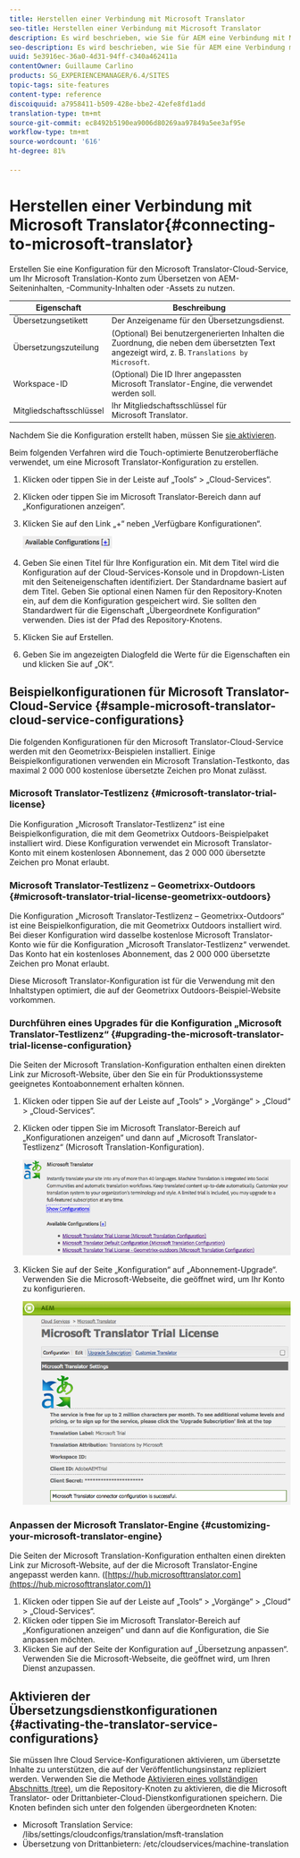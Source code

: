 ```yaml
---
title: Herstellen einer Verbindung mit Microsoft Translator
seo-title: Herstellen einer Verbindung mit Microsoft Translator
description: Es wird beschrieben, wie Sie für AEM eine Verbindung mit Microsoft Translator herstellen.
seo-description: Es wird beschrieben, wie Sie für AEM eine Verbindung mit Microsoft Translator herstellen.
uuid: 5e3916ec-36a0-4d31-94ff-c340a462411a
contentOwner: Guillaume Carlino
products: SG_EXPERIENCEMANAGER/6.4/SITES
topic-tags: site-features
content-type: reference
discoiquuid: a7958411-b509-428e-bbe2-42efe8fd1add
translation-type: tm+mt
source-git-commit: ec8492b5190ea9006d80269aa97849a5ee3af95e
workflow-type: tm+mt
source-wordcount: '616'
ht-degree: 81%

---
```



# Herstellen einer Verbindung mit Microsoft Translator{#connecting-to-microsoft-translator}

Erstellen Sie eine Konfiguration für den Microsoft Translator-Cloud-Service, um Ihr Microsoft Translation-Konto zum Übersetzen von AEM-Seiteninhalten, -Community-Inhalten oder -Assets zu nutzen.

| Eigenschaft | Beschreibung |
|---|---|
| Übersetzungsetikett | Der Anzeigename für den Übersetzungsdienst. |
| Übersetzungszuteilung | (Optional) Bei benutzergenerierten Inhalten die Zuordnung, die neben dem übersetzten Text angezeigt wird, z. B. `Translations by Microsoft`. |
| Workspace-ID | (Optional) Die ID Ihrer angepassten Microsoft Translator-Engine, die verwendet werden soll. |
| Mitgliedschaftsschlüssel | Ihr Mitgliedschaftsschlüssel für Microsoft Translator. |

Nachdem Sie die Konfiguration erstellt haben, müssen Sie [sie aktivieren](/help/sites-administering/tc-msconf.md#activating-the-translator-service-configurations).

Beim folgenden Verfahren wird die Touch-optimierte Benutzeroberfläche verwendet, um eine Microsoft Translator-Konfiguration zu erstellen.

1. Klicken oder tippen Sie in der Leiste auf „Tools“ > „Cloud-Services“.
1. Klicken oder tippen Sie im Microsoft Translator-Bereich dann auf „Konfigurationen anzeigen“.
1. Klicken Sie auf den Link „+“ neben „Verfügbare Konfigurationen“.

   ![chlimage_1-382](assets/chlimage_1-382.png)

1. Geben Sie einen Titel für Ihre Konfiguration ein. Mit dem Titel wird die Konfiguration auf der Cloud-Services-Konsole und in Dropdown-Listen mit den Seiteneigenschaften identifiziert. Der Standardname basiert auf dem Titel. Geben Sie optional einen Namen für den Repository-Knoten ein, auf dem die Konfiguration gespeichert wird. Sie sollten den Standardwert für die Eigenschaft „Übergeordnete Konfiguration“ verwenden. Dies ist der Pfad des Repository-Knotens.
1. Klicken Sie auf Erstellen.
1. Geben Sie im angezeigten Dialogfeld die Werte für die Eigenschaften ein und klicken Sie auf „OK“.

## Beispielkonfigurationen für Microsoft Translator-Cloud-Service {#sample-microsoft-translator-cloud-service-configurations}

Die folgenden Konfigurationen für den Microsoft Translator-Cloud-Service werden mit den Geometrixx-Beispielen installiert. Einige Beispielkonfigurationen verwenden ein Microsoft Translation-Testkonto, das maximal 2 000 000 kostenlose übersetzte Zeichen pro Monat zulässt.

### Microsoft Translator-Testlizenz {#microsoft-translator-trial-license}

Die Konfiguration „Microsoft Translator-Testlizenz“ ist eine Beispielkonfiguration, die mit dem Geometrixx Outdoors-Beispielpaket installiert wird. Diese Konfiguration verwendet ein Microsoft Translator-Konto mit einem kostenlosen Abonnement, das 2 000 000 übersetzte Zeichen pro Monat erlaubt.

### Microsoft Translator-Testlizenz – Geometrixx-Outdoors {#microsoft-translator-trial-license-geometrixx-outdoors}

Die Konfiguration „Microsoft Translator-Testlizenz – Geometrixx-Outdoors“ ist eine Beispielkonfiguration, die mit Geometrixx Outdoors installiert wird. Bei dieser Konfiguration wird dasselbe kostenlose Microsoft Translator-Konto wie für die Konfiguration „Microsoft Translator-Testlizenz“ verwendet. Das Konto hat ein kostenloses Abonnement, das 2 000 000 übersetzte Zeichen pro Monat erlaubt.

Diese Microsoft Translator-Konfiguration ist für die Verwendung mit den Inhaltstypen optimiert, die auf der Geometrixx Outdoors-Beispiel-Website vorkommen.

### Durchführen eines Upgrades für die Konfiguration „Microsoft Translator-Testlizenz“  {#upgrading-the-microsoft-translator-trial-license-configuration}

Die Seiten der Microsoft Translation-Konfiguration enthalten einen direkten Link zur Microsoft-Website, über den Sie ein für Produktionssysteme geeignetes Kontoabonnement erhalten können.

1. Klicken oder tippen Sie auf der Leiste auf „Tools“ > „Vorgänge“ > „Cloud“ > „Cloud-Services“.
1. Klicken oder tippen Sie im Microsoft Translator-Bereich auf „Konfigurationen anzeigen“ und dann auf „Microsoft Translator-Testlizenz“ (Microsoft Translation-Konfiguration).

   ![chlimage_1-383](assets/chlimage_1-383.png)

1. Klicken Sie auf der Seite „Konfiguration“ auf „Abonnement-Upgrade“. Verwenden Sie die Microsoft-Webseite, die geöffnet wird, um Ihr Konto zu konfigurieren.

   ![chlimage_1-384](assets/chlimage_1-384.png)

### Anpassen der Microsoft Translator-Engine {#customizing-your-microsoft-translator-engine}

Die Seiten der Microsoft Translation-Konfiguration enthalten einen direkten Link zur Microsoft-Website, auf der die Microsoft Translator-Engine angepasst werden kann. ([https://hub.microsofttranslator.com](https://hub.microsofttranslator.com/))

1. Klicken oder tippen Sie auf der Leiste auf „Tools“ > „Vorgänge“ > „Cloud“ > „Cloud-Services“.
1. Klicken oder tippen Sie im Microsoft Translator-Bereich auf „Konfigurationen anzeigen“ und dann auf die Konfiguration, die Sie anpassen möchten.
1. Klicken Sie auf der Seite der Konfiguration auf „Übersetzung anpassen“. Verwenden Sie die Microsoft-Webseite, die geöffnet wird, um Ihren Dienst anzupassen.

## Aktivieren der Übersetzungsdienstkonfigurationen  {#activating-the-translator-service-configurations}

Sie müssen Ihre Cloud Service-Konfigurationen aktivieren, um übersetzte Inhalte zu unterstützen, die auf der Veröffentlichungsinstanz repliziert werden. Verwenden Sie die Methode [Aktivieren eines vollständigen Abschnitts (tree)](/help/sites-authoring/publishing-pages.md#publishing-and-unpublishing-a-tree), um die Repository-Knoten zu aktivieren, die die Microsoft Translator- oder Drittanbieter-Cloud-Dienstkonfigurationen speichern. Die Knoten befinden sich unter den folgenden übergeordneten Knoten:

* Microsoft Translation Service: /libs/settings/cloudconfigs/translation/msft-translation
* Übersetzung von Drittanbietern: /etc/cloudservices/machine-translation

